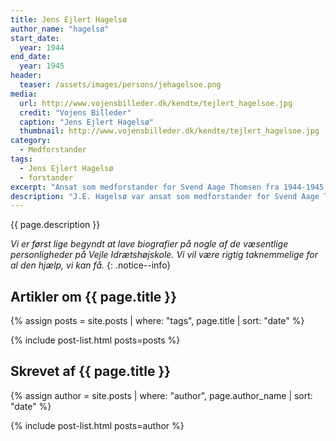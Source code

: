 ```yaml
---
title: Jens Ejlert Hagelsø
author_name: "hagelsø"
start_date: 
  year: 1944
end_date:
  year: 1945
header:
  teaser: /assets/images/persons/jehagelsoe.png
media: 
  url: http://www.vojensbilleder.dk/kendte/tejlert_hagelsoe.jpg
  credit: "Vojens Billeder"
  caption: "Jens Ejlert Hagelsø"
  thumbnail: http://www.vojensbilleder.dk/kendte/tejlert_hagelsoe.jpg
category:
  - Medforstander
tags:
  - Jens Ejlert Hagelsø
  - forstander
excerpt: "Ansat som medforstander for Svend Aage Thomsen fra 1944-1945. J.E. Hagelsø var egentlig forstander for Vojens Ungdomsskole, som var beslaglagt af tyskerne."
description: "J.E. Hagelsø var ansat som medforstander for Svend Aage Thomsen, så højskolen kunne få godkendelse efter højskoleloven. J.E. Hagelsø var forstander for Vojens Ungdomsskole, som var beslaglagt af tyskerne. Hagelsøs alvor og stærke ord betød meget for vinterholdet, som bl.a. talte en del modstandsfolk, fx Thormod Petersen (se Jubilæumsskrift fra 1992, s. 21)"
---
```


{{ page.description }}

_Vi er først lige begyndt at lave biografier på nogle af de væsentlige personligheder på Vejle Idrætshøjskole. Vi vil være rigtig taknemmelige for al den hjælp, vi kan få._
{: .notice--info}

## Artikler om {{ page.title }}

{% assign posts = site.posts | where: "tags", page.title | sort: "date" %}

{% include post-list.html posts=posts %}

## Skrevet af {{ page.title }}

{% assign author = site.posts | where: "author", page.author_name | sort: "date" %}

{% include post-list.html posts=author %}
